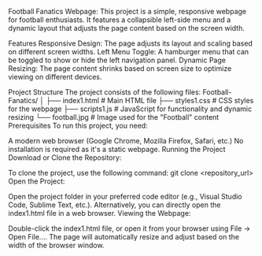 Football Fanatics Webpage:
This project is a simple, responsive webpage for football enthusiasts. It features a collapsible left-side menu and a dynamic layout that adjusts the page content based on the screen width.

Features
Responsive Design: The page adjusts its layout and scaling based on different screen widths.
Left Menu Toggle: A hamburger menu that can be toggled to show or hide the left navigation panel.
Dynamic Page Resizing: The page content shrinks based on screen size to optimize viewing on different devices.


Project Structure
The project consists of the following files:
Football-Fanatics/
│
├── index1.html           # Main HTML file
├── styles1.css           # CSS styles for the webpage
├── scripts1.js           # JavaScript for functionality and dynamic resizing
└── football.jpg          # Image used for the "Football" content
Prerequisites
To run this project, you need:

A modern web browser (Google Chrome, Mozilla Firefox, Safari, etc.)
No installation is required as it's a static webpage.
Running the Project
Download or Clone the Repository:

To clone the project, use the following command:
git clone <repository_url>
Open the Project:

Open the project folder in your preferred code editor (e.g., Visual Studio Code, Sublime Text, etc.).
Alternatively, you can directly open the index1.html file in a web browser.
Viewing the Webpage:

Double-click the index1.html file, or open it from your browser using File -> Open File....
The page will automatically resize and adjust based on the width of the browser window.
